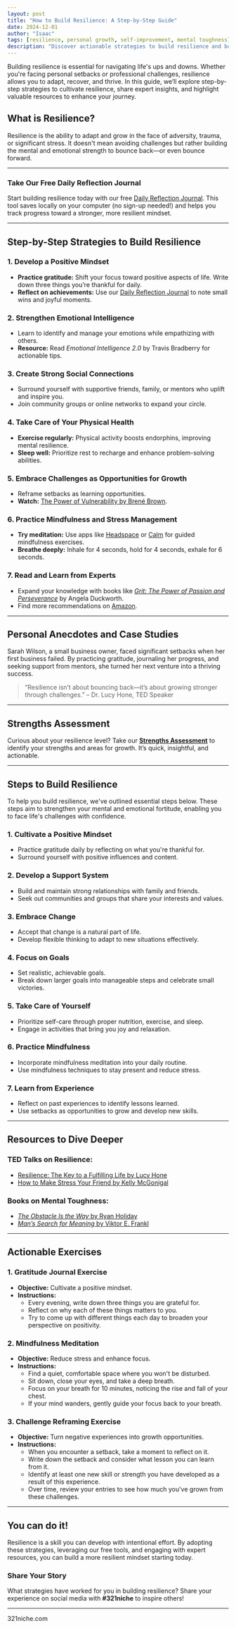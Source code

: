 ```yaml
---
layout: post
title: "How to Build Resilience: A Step-by-Step Guide"
date: 2024-12-01
author: "Isaac"
tags: [resilience, personal growth, self-improvement, mental toughness]
description: "Discover actionable strategies to build resilience and bounce back from challenges, with links to insightful TED talks, a free daily journal, and recommended Amazon books on mental toughness."
---
```


Building resilience is essential for navigating life's ups and downs. Whether you're facing personal setbacks or professional challenges, resilience allows you to adapt, recover, and thrive. In this guide, we’ll explore step-by-step strategies to cultivate resilience, share expert insights, and highlight valuable resources to enhance your journey.

## What is Resilience?

Resilience is the ability to adapt and grow in the face of adversity, trauma, or significant stress. It doesn't mean avoiding challenges but rather building the mental and emotional strength to bounce back—or even bounce forward.

---

### **Take Our Free Daily Reflection Journal**
Start building resilience today with our free [Daily Reflection Journal](https://www.321niche.com/daily-reflection-journal.html). This tool saves locally on your computer (no sign-up needed!) and helps you track progress toward a stronger, more resilient mindset.

---

## Step-by-Step Strategies to Build Resilience

### 1. **Develop a Positive Mindset**
- **Practice gratitude:** Shift your focus toward positive aspects of life. Write down three things you’re thankful for daily.
- **Reflect on achievements:** Use our [Daily Reflection Journal](https://www.321niche.com/daily-reflection-journal.html) to note small wins and joyful moments.

### 2. **Strengthen Emotional Intelligence**
- Learn to identify and manage your emotions while empathizing with others.
- **Resource:** Read *Emotional Intelligence 2.0* by Travis Bradberry for actionable tips.

### 3. **Create Strong Social Connections**
- Surround yourself with supportive friends, family, or mentors who uplift and inspire you.
- Join community groups or online networks to expand your circle.

### 4. **Take Care of Your Physical Health**
- **Exercise regularly:** Physical activity boosts endorphins, improving mental resilience.
- **Sleep well:** Prioritize rest to recharge and enhance problem-solving abilities.

### 5. **Embrace Challenges as Opportunities for Growth**
- Reframe setbacks as learning opportunities.
- **Watch:** [The Power of Vulnerability by Brené Brown](https://www.ted.com/talks/brene_brown_the_power_of_vulnerability).

### 6. **Practice Mindfulness and Stress Management**
- **Try meditation:** Use apps like [Headspace](https://www.headspace.com) or [Calm](https://www.calm.com) for guided mindfulness exercises.
- **Breathe deeply:** Inhale for 4 seconds, hold for 4 seconds, exhale for 6 seconds.

### 7. **Read and Learn from Experts**
- Expand your knowledge with books like [*Grit: The Power of Passion and Perseverance*](https://amzn.to/4idAHGZ) by Angela Duckworth.
- Find more recommendations on [Amazon](https://www.amazon.com).

---

## Personal Anecdotes and Case Studies
Sarah Wilson, a small business owner, faced significant setbacks when her first business failed. By practicing gratitude, journaling her progress, and seeking support from mentors, she turned her next venture into a thriving success.

> “Resilience isn’t about bouncing back—it’s about growing stronger through challenges.” – Dr. Lucy Hone, TED Speaker

---

## Strengths Assessment
Curious about your resilience level? Take our **[Strengths Assessment]((https://www.321niche.com/downloads/strengths-assessment.pdf))** to identify your strengths and areas for growth. It’s quick, insightful, and actionable.

---

## Steps to Build Resilience
To help you build resilience, we've outlined essential steps below. These steps aim to strengthen your mental and emotional fortitude, enabling you to face life's challenges with confidence.

### 1. **Cultivate a Positive Mindset**
- Practice gratitude daily by reflecting on what you're thankful for.
- Surround yourself with positive influences and content.

### 2. **Develop a Support System**
- Build and maintain strong relationships with family and friends.
- Seek out communities and groups that share your interests and values.

### 3. **Embrace Change**
- Accept that change is a natural part of life.
- Develop flexible thinking to adapt to new situations effectively.

### 4. **Focus on Goals**
- Set realistic, achievable goals.
- Break down larger goals into manageable steps and celebrate small victories.

### 5. **Take Care of Yourself**
- Prioritize self-care through proper nutrition, exercise, and sleep.
- Engage in activities that bring you joy and relaxation.

### 6. **Practice Mindfulness**
- Incorporate mindfulness meditation into your daily routine.
- Use mindfulness techniques to stay present and reduce stress.

### 7. **Learn from Experience**
- Reflect on past experiences to identify lessons learned.
- Use setbacks as opportunities to grow and develop new skills.

---


## Resources to Dive Deeper

### **TED Talks on Resilience:**
- [Resilience: The Key to a Fulfilling Life by Lucy Hone](https://www.ted.com/talks/lucy_hone_the_three_secrets_of_resilient_people)
- [How to Make Stress Your Friend by Kelly McGonigal](https://www.ted.com/talks/kelly_mcgonigal_how_to_make_stress_your_friend)

### **Books on Mental Toughness:**
- [*The Obstacle Is the Way* by Ryan Holiday](https://amzn.to/4fXb4J2)
- [*Man’s Search for Meaning* by Viktor E. Frankl](https://amzn.to/41fvMz9)

---

## Actionable Exercises

### 1. **Gratitude Journal Exercise**
- **Objective:** Cultivate a positive mindset.
- **Instructions:** 
  - Every evening, write down three things you are grateful for.
  - Reflect on why each of these things matters to you.
  - Try to come up with different things each day to broaden your perspective on positivity.

### 2. **Mindfulness Meditation**
- **Objective:** Reduce stress and enhance focus.
- **Instructions:**
  - Find a quiet, comfortable space where you won't be disturbed.
  - Sit down, close your eyes, and take a deep breath.
  - Focus on your breath for 10 minutes, noticing the rise and fall of your chest.
  - If your mind wanders, gently guide your focus back to your breath.

### 3. **Challenge Reframing Exercise**
- **Objective:** Turn negative experiences into growth opportunities.
- **Instructions:**
  - When you encounter a setback, take a moment to reflect on it.
  - Write down the setback and consider what lesson you can learn from it.
  - Identify at least one new skill or strength you have developed as a result of this experience.
  - Over time, review your entries to see how much you've grown from these challenges.

---

## You can do it!

Resilience is a skill you can develop with intentional effort. By adopting these strategies, leveraging our free tools, and engaging with expert resources, you can build a more resilient mindset starting today.

### Share Your Story
What strategies have worked for you in building resilience? Share your experience on social media with **#321niche** to inspire others!

---
321niche.com
